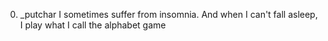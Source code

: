 0. _putchar
 I sometimes suffer from insomnia. And when I can't fall asleep, I play what I call the alphabet game
